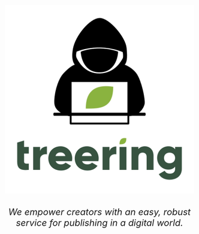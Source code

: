 <img src="https://raw.githubusercontent.com/TreeRing/.github/b674fccbe0d3e97a62f7b2009a9a51f98bd38cd6/profile/ringers.webp"/>
<div align="center" style="margin-top: 2rem; font-size: 1.5rem; font-style: italic;">We empower creators with an easy, robust service for publishing in a digital world.
</div>
